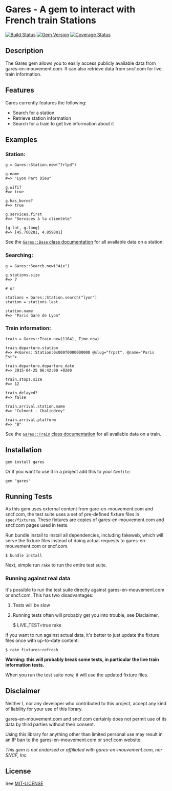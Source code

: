 # Gares - A gem to interact with French train Stations

[![Build Status](https://travis-ci.org/paulRbr/gares.svg)](https://travis-ci.org/paulRbr/gares) [![Gem Version](https://badge.fury.io/rb/gares.svg)](http://badge.fury.io/rb/gares) [![Coverage Status](https://coveralls.io/repos/paulRbr/gares/badge.svg)](https://coveralls.io/r/paulRbr/gares)

## Description

The Gares gem allows you to easily access publicly available data from gares-en-mouvement.com.
It can also retrieve data from sncf.com for live train information.

## Features

Gares currently features the following:

* Search for a station
* Retrieve station information
* Search for a train to get live information about it

## Examples

### Station:

    g = Gares::Station.new("frlpd")

    g.name
    #=> "Lyon Part Dieu"

    g.wifi?
    #=> true

    g.has_borne?
    #=> true

    g.services.first
    #=> "Services à la clientèle"

    [g.lat, g.long]
    #=> [45.760281, 4.859801]

See the [`Gares::Base` class documentation](http://www.rubydoc.info/github/paulrbr/gares/master/Gares/Base) for all available data on a station.

### Searching:

    g = Gares::Search.new("Aix")

    g.stations.size
    #=> 7

    # or

    stations = Gares::Station.search("lyon")
    station = stations.last

    station.name
    #=> "Paris Gare de Lyon"

### Train information:

    train = Gares::Train.new(11641, Time.now)

    train.departure.station
    #=> #<Gares::Station:0x000f0000000000 @slug="frpst", @name="Paris Est">

    train.departure.departure_date
    #=> 2015-04-25 06:42:00 +0200

    train.stops.size
    #=> 12

    train.delayed?
    #=> false

    train.arrival.station.name
    #=> "Culmont - Chalindrey"

    train.arrival.platform
    #=> "B"

See the [`Gares::Train` class documentation](http://www.rubydoc.info/github/paulrbr/gares/master/Gares/Train) for all available data on a train.

## Installation

    gem install gares

Or if you want to use it in a project add this to your `Gemfile`:

    gem "gares"

## Running Tests

As this gem uses external content from gare-en-mouvement.com and sncf.com, the test suite uses a set of
pre-defined fixture files in `spec/fixtures`. These fixtures are
copies of gares-en-mouvement.com and sncf.com pages used in tests.

Run bundle install to install all dependencies, including fakeweb, which
will serve the fixture files instead of doing actual requests to gares-en-mouvement.com or sncf.com.

    $ bundle install

Next, simple run `rake` to run the entire test suite.

### Running against real data

It's possible to run the test suite directly against gares-en-mouvement.com or sncf.com. This has
two disadvantages:

 1. Tests will be slow
 2. Running tests often will probably get you into trouble, see Disclaimer.

    $ LIVE_TEST=true rake

If you want to run against actual data, it's better to just update
the fixture files once with up-to-date content:

    $ rake fixtures:refresh

__Warning: this will probably break some tests, in particular the live train information tests.__

When you run the test suite now, it will use the updated fixture files.

## Disclaimer

Neither I, nor any developer who contributed to this project, accept any kind of
liability for your use of this library.

gares-en-mouvement.com and sncf.com certainly does not permit use of its data by third parties without their consent.

Using this library for anything other than limited personal use may result
in an IP ban to the gares-en-mouvement.com or sncf.com website.

_This gem is not endorsed or affiliated with gares-en-mouvement.com, nor SNCF, Inc._

## License

See [MIT-LICENSE](https://github.com/paulrbr/gares/blob/master/MIT-LICENSE)
